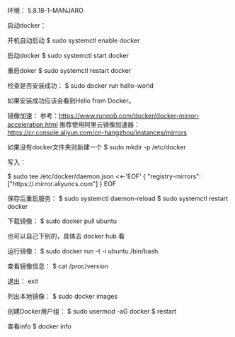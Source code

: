 环境：
5.8.18-1-MANJARO

启动docker：

开机自动启动
$ sudo systemctl enable docker

启动docker
$ sudo systemctl start docker

重启doker
$ sudo systemctl restart docker

检查是否安装成功：
$ sudo docker run hello-world

如果安装成功应该会看到Hello from Docker。

镜像加速：
参考：https://www.runoob.com/docker/docker-mirror-acceleration.html
推荐使用阿里云镜像加速器：https://cr.console.aliyun.com/cn-hangzhou/instances/mirrors

如果没有docker文件夹则新建一个
$ sudo mkdir -p /etc/docker

写入：

$ sudo tee /etc/docker/daemon.json <<-'EOF'
{
  "registry-mirrors": ["https://<id>.mirror.aliyuncs.com"]
}
EOF

保存后重启服务：
$ sudo systemctl daemon-reload
$ sudo systemctl restart docker

下载镜像：
$ sudo docker pull ubuntu

也可以自己下别的，具体去 docker hub 看

运行镜像：
$ sudo docker run -t -i ubuntu /bin/bash

查看镜像信息：
$ cat /proc/version

退出： exit

列出本地镜像：
$ sudo docker images

创建Docker用户组：
$ sudo usermod -aG docker <username>
$ restart

查看info 
$ docker info

